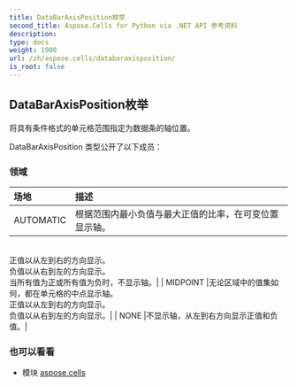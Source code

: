 ```yaml
---
title: DataBarAxisPosition枚举
second_title: Aspose.Cells for Python via .NET API 参考资料
description:
type: docs
weight: 1900
url: /zh/aspose.cells/databaraxisposition/
is_root: false
---
```

## DataBarAxisPosition枚举
将具有条件格式的单元格范围指定为数据条的轴位置。



DataBarAxisPosition 类型公开了以下成员：

### 领域
|场地|描述|
| :- | :- |
| AUTOMATIC |根据范围内最小负值与最大正值的比率，在可变位置显示轴。<br/>正值以从左到右的方向显示。<br/>负值以从右到左的方向显示。<br/>当所有值为正或所有值为负时，不显示轴。|
| MIDPOINT |无论区域中的值集如何，都在单元格的中点显示轴。<br/>正值以从左到右的方向显示。<br/>负值以从右到左的方向显示。|
| NONE |不显示轴，从左到右方向显示正值和负值。|



### 也可以看看
* 模块 [aspose.cells](..)
